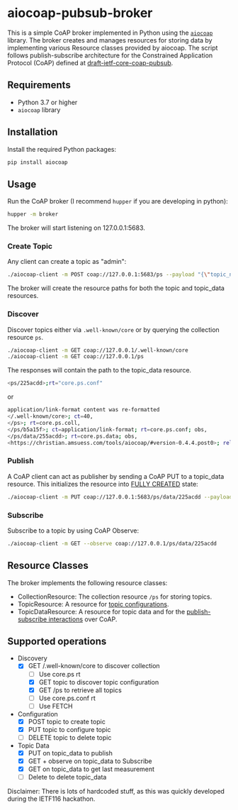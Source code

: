 # aiocoap-pubsub-broker

This is a simple CoAP broker implemented in Python using the [`aiocoap`](https://github.com/chrysn/aiocoap) library. The broker creates and manages resources for storing data by implementing various Resource classes provided by aiocoap. The script follows publish-subscribe architecture for the Constrained Application Protocol (CoAP) defined at [draft-ietf-core-coap-pubsub](https://datatracker.ietf.org/doc/draft-ietf-core-coap-pubsub/).

## Requirements

- Python 3.7 or higher
- `aiocoap` library


## Installation

Install the required Python packages:

```sh
pip install aiocoap
```

## Usage

Run the CoAP broker (I recommend `hupper` if you are developing in python):

```sh
hupper -m broker
```

The broker will start listening on 127.0.0.1:5683.

### Create Topic

Any client can create a topic as "admin":

```sh
./aiocoap-client -m POST coap://127.0.0.1:5683/ps --payload "{\"topic_name\": \"Room Temperature Sensor\", \"resource_type\": \"core.ps.conf\", \"media_type\": \"application/json\", \"target_attribute\": \"temperature\", \"expiration_date\": \"2023-04-05T23:59:59Z\", \"max_subscribers\": 100}"
```

The broker will create the resource paths for both the topic and topic_data resources. 

### Discover

Discover topics either via `.well-known/core` or by querying the collection resource `ps`.

```sh
./aiocoap-client -m GET coap://127.0.0.1/.well-known/core
./aiocoap-client -m GET coap://127.0.0.1/ps
```

The responses will contain the path to the topic_data resource.

```sh
<ps/225acdd>;rt="core.ps.conf"
```

or

```sh
application/link-format content was re-formatted
</.well-known/core>; ct=40,
</ps>; rt=core.ps.coll,
</ps/b5a15f>; ct=application/link-format; rt=core.ps.conf; obs,
</ps/data/255acdd>; rt=core.ps.data; obs,
<https://christian.amsuess.com/tools/aiocoap/#version-0.4.4.post0>; rel=impl-info
```

### Publish

A CoAP client can act as publisher by sending a CoAP PUT to a topic_data resource. This initializes the resource into [FULLY CREATED](https://www.ietf.org/archive/id/draft-ietf-core-coap-pubsub-12.html#name-topic-lifecycle-2) state:

```sh
./aiocoap-client -m PUT coap://127.0.0.1:5683/ps/data/225acdd --payload "{"n": "temperature","u": "Cel","t": 1621452122,"v": 21.3}"
```

### Subscribe

Subscribe to a topic by using CoAP Observe:

```sh
./aiocoap-client -m GET --observe coap://127.0.0.1/ps/data/225acdd
```
## Resource Classes

The broker implements the following resource classes:

- CollectionResource: The collection resource `/ps` for storing topics.
- TopicResource: A resource for [topic configurations](https://www.ietf.org/archive/id/draft-ietf-core-coap-pubsub-12.html#name-topic-properties-2).
- TopicDataResource: A resource for topic data and for the [publish-subscribe interactions](https://www.ietf.org/archive/id/draft-ietf-core-coap-pubsub-12.html#name-topic-data-interactions-2) over CoAP.

## Supported operations

- Discovery
  - [x] GET /.well-known/core to discover collection
    - [ ] Use core.ps rt
    - [x] GET topic to discover topic configuration
    - [x] GET /ps to retrieve all topics
    - [ ] Use core.ps.conf rt
    - [ ] Use FETCH
- Configuration
    - [x] POST topic to create topic
    - [x] PUT topic to configure topic
    - [ ] DELETE topic to delete topic
- Topic Data
    - [x] PUT on topic_data to publish
    - [x] GET + observe on topic_data to Subscribe
    - [x] GET on topic_data to get last measurement
    - [ ] Delete to delete topic_data

Disclaimer: There is lots of hardcoded stuff, as this was quickly developed during the IETF116 hackathon.
